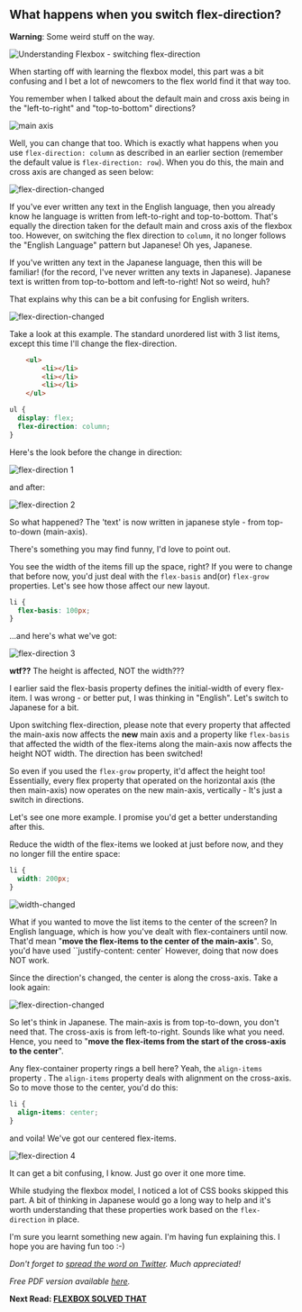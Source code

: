 ## What happens when you switch flex-direction?

**Warning**: Some weird stuff on the way.

![Understanding Flexbox - switching flex-direction](http://i.imgur.com/ILmpwiY.jpg)

When starting off with learning the flexbox model, this part was a bit confusing and I bet a lot of newcomers to the flex world find it that way too.

You remember when I talked about the default main and cross axis being in the "left-to-right" and "top-to-bottom" directions?

![main axis](http://i.imgur.com/8DgaIMV.jpg)

Well, you can change that too. Which is exactly what happens when you use `flex-direction: column` as described in an earlier section (remember the default value is `flex-direction: row`). When you do this, the main and cross axis are changed as seen below:

![flex-direction-changed](http://i.imgur.com/DrkcwNn.jpg)

If you've ever written any text in the English language, then you already know he language is written from left-to-right and top-to-bottom. That's equally the direction taken for the default main and cross axis of the flexbox too.
However, on switching the flex direction to `column`, it no longer follows the "English Language" pattern but Japanese! Oh yes, Japanese.

If you've written any text in the Japanese language, then this will be familiar! (for the record, I've never written any texts in Japanese). Japanese text is written from top-to-bottom and left-to-right! Not so weird, huh?

That explains why this can be a bit confusing for English writers.

![flex-direction-changed](http://i.imgur.com/DrkcwNn.jpg)

Take a look at this example. The standard unordered list with 3 list items, except this time I'll change the flex-direction.

```html
	<ul>
		<li></li>
		<li></li>
		<li></li>
	</ul>
```

```css
ul {
  display: flex;
  flex-direction: column;
}
```

Here's the look before the change in direction:

![flex-direction 1](http://i.imgur.com/jz0P0QE.png)

and after:

![flex-direction 2](http://i.imgur.com/5JvhewK.png)

So what happened?
The 'text' is now written in japanese style - from top-to-down (main-axis).

There's something you may find funny, I'd love to point out.

You see the width of the items fill up the space, right? If you were to change that before now, you'd just deal with the `flex-basis` and(or) `flex-grow` properties. Let's see how those affect our new layout.

```css
li {
  flex-basis: 100px;
}
```

...and here's what we've got:

![flex-direction 3](http://i.imgur.com/VLcqEBU.png)

**wtf??** The height is affected, NOT the width???

I earlier said the flex-basis property defines the initial-width of every flex-item. I was wrong - or better put, I was thinking in "English". Let's switch to Japanese for a bit.

Upon switching flex-direction, please note that every property that affected the main-axis now affects the **new** main axis and a property like `flex-basis` that affected the width of the flex-items along the main-axis now affects the height NOT width. The direction has been switched!

So even if you used the `flex-grow` property, it'd affect the height too!
Essentially, every flex property that operated on the horizontal axis (the then main-axis) now operates on the new main-axis, vertically - It's just a switch in directions.

Let's see one more example. I promise you'd get a better understanding after this.

Reduce the width of the flex-items we looked at just before now, and they no longer fill the entire space:

```css
li {
  width: 200px;
}
```

![width-changed](http://i.imgur.com/rrrIB19.png)

What if you wanted to move the list items to the center of the screen?
In English language, which is how you've dealt with flex-containers until now. That'd mean "**move the flex-items to the center of the main-axis**". So, you'd have used ``justify-content: center`
However, doing that now does NOT work.

Since the direction's changed, the center is along the cross-axis. Take a look again:

![flex-direction-changed](http://i.imgur.com/DrkcwNn.jpg)

So let's think in Japanese. The main-axis is from top-to-down, you don't need that. The cross-axis is from left-to-right. Sounds like what you need.
Hence, you need to "**move the flex-items from the start of the cross-axis to the center**".

Any flex-container property rings a bell here? Yeah, the `align-items` property . The `align-items` property deals with alignment on the cross-axis. So to move those to the center, you'd do this:

```css
li {
  align-items: center;
}
```

and voila! We've got our centered flex-items.

![flex-direction 4](http://i.imgur.com/dc7IVs8.png)

It can get a bit confusing, I know. Just go over it one more time.

While studying the flexbox model, I noticed a lot of CSS books skipped this part. A bit of thinking in Japanese would go a long way to help and it's worth understanding that these properties work based on the `flex-direction` in place.

I'm sure you learnt something new again. I'm having fun explaining this. I hope you are having fun too :-)

_Don't forget to [spread the word on Twitter](http://ctt.ec/wZ5U9). Much appreciated!_

_Free PDF version available [here](bit.ly/und_f)._

**Next Read: [FLEXBOX SOLVED THAT](https://github.com/ohansemmanuel/Understanding-Flexbox/blob/master/07.%20Flexbox%20solved%20that/readme.md)**
